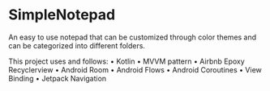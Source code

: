 # SimpleNotepad
An easy to use notepad that can be customized through color themes and can be categorized into different folders. 

This project uses and follows: 
• Kotlin </b>
• MVVM pattern
• Airbnb Epoxy Recyclerview
• Android Room
• Android Flows
• Android Coroutines
• View Binding
• Jetpack Navigation 
